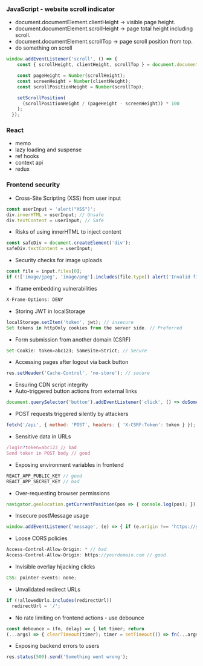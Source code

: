 ### JavaScript - website scroll indicator

- document.documentElement.clientHeight -> visible page height.
- document.documentElement.scrollHeight -> page total height including scroll.
- document.documentElement.scrollTop -> page scroll position from top.
- do something on scroll
```js
window.addEventListener('scroll', () => {
    const { scrollHeight, clientHeight, scrollTop } = document.documentElement;

    const pageHeight = Number(scrollHeight);
    const screenHeight = Number(clientHeight);
    const scrollPositionHeight = Number(scrollTop);

    setScrollPosition(
      (scrollPositionHeight / (pageHeight - screenHeight)) * 100
    );
  });
```

### React

- memo
- lazy loading and suspense
- ref hooks
- context api
- redux

### Frontend security

- Cross-Site Scripting (XSS) from user input
```js
const userInput = 'alert("XSS")'; 
div.innerHTML = userInput; // Unsafe
div.textContent = userInput; // Safe
```
- Risks of using innerHTML to inject content
```js
const safeDiv = document.createElement('div');
safeDiv.textContent = userInput;
```
- Security checks for image uploads
```js
const file = input.files[0]; 
if (!['image/jpeg', 'image/png'].includes(file.type)) alert('Invalid file type');
```
- Iframe embedding vulnerabilities
```js
X-Frame-Options: DENY
```
- Storing JWT in localStorage
```js
localStorage.setItem('token', jwt); // insecure
Set tokens in httpOnly cookies from the server side. // Preferred
```
- Form submission from another domain (CSRF)
```js
Set-Cookie: token=abc123; SameSite=Strict; // Secure
```
- Accessing pages after logout via back button
```js
res.setHeader('Cache-Control', 'no-store'); // secure
```
- Ensuring CDN script integrity
- Auto-triggered button actions from external links
```js
document.querySelector('button').addEventListener('click', () => doSomething());
```
- POST requests triggered silently by attackers
```js
fetch('/api', { method: 'POST', headers: { 'X-CSRF-Token': token } });
```
- Sensitive data in URLs
```js
/login?token=abc123 // bad
Send token in POST body // good

```
- Exposing environment variables in frontend
```js
REACT_APP_PUBLIC_KEY // good
REACT_APP_SECRET_KEY // bad
```
- Over-requesting browser permissions
```js
navigator.geolocation.getCurrentPosition(pos => { console.log(pos); });
```
- Insecure postMessage usage
```js
window.addEventListener('message', (e) => { if (e.origin !== 'https://yourdomain.com') return; });
```
- Loose CORS policies
```js
Access-Control-Allow-Origin: * // bad
Access-Control-Allow-Origin: https://yourdomain.com // good
```
- Invisible overlay hijacking clicks
```js
CSS: pointer-events: none;
```
- Unvalidated redirect URLs
```js
if (!allowedUrls.includes(redirectUrl)) 
  redirectUrl = '/';
```
- No rate limiting on frontend actions - use debounce
```js
const debounce = (fn, delay) => { let timer; return
(...args) => { clearTimeout(timer); timer = setTimeout(() => fn(...args), delay); }; };
```
- Exposing backend errors to users
```js
res.status(500).send('Something went wrong');
```